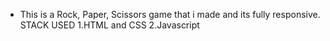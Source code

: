* This is a Rock, Paper, Scissors game that i made and its fully responsive.
STACK USED
1.HTML and CSS
2.Javascript 
